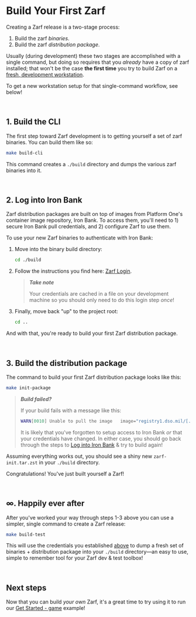 # Build Your First Zarf

Creating a Zarf release is a two-stage process:
1. Build the zarf _binaries_.
1. Build the zarf _distribution package_.

Usually (during development) these two stages are accomplished with a single command, but doing so requires that you _already_ have a copy of zarf installed; that won't be the case **the first time** you try to build Zarf on a [fresh, development workstation](./workstation.md#i-need-a-dev-machine).

To get a new workstation setup for that single-command workflow, see below!

&nbsp;


## 1. Build the CLI

The first step toward Zarf development is to getting yourself a set of zarf binaries.  You can build them like so:

```sh
make build-cli
```
This command creates a `./build` directory and dumps the various zarf binaries into it.

&nbsp;


## 2. Log into Iron Bank

Zarf distribution packages are built on top of images from Platform One's container image repository, Iron Bank. To access them, you'll need to 1) secure Iron Bank pull credentials, and 2) configure Zarf to use them.

To use your new Zarf binaries to authenticate with Iron Bank:

1. Move into the binary build directory:

    ```sh
    cd ./build
    ```

2. Follow the instructions you find here: [Zarf Login](./ironbank.md#zarf-login).

    > _**Take note**_
    >
    > Your credentials are cached in a file on your development machine so you should only need to do this login step _once_!

3. Finally, move back "up" to the project root:

    ```sh
    cd ..
    ```

And with that, you're ready to build your first Zarf distribution package.

&nbsp;


## 3. Build the distribution package

The command to build your first Zarf distribution package looks like this:

```sh
make init-package
```

> _**Build failed?**_
>
> If your build fails with a message like this:
> ```sh
> WARN[0010] Unable to pull the image   image="registry1.dso.mil/[...]"
> ```
> It is likely that you've forgotten to setup access to Iron Bank _or_ that your credentials have changed. In either case, you should go back through the steps to [Log into Iron Bank](#2-log-into-iron-bank) & try to build again!

Assuming everything works out, you should see a shiny new `zarf-init.tar.zst` in your `./build` directory.

Congratulations!  You've just built yourself a Zarf!

&nbsp;


## &#8734;. Happily ever after

After you've worked your way through steps 1-3 above you can use a simpler, single command to create a Zarf release:

```sh
make build-test
```

This will use the credentials you established [above](#2-log-into-iron-bank) to dump a fresh set of binaries + distribution package into your `./build` directory&mdash;an easy to use, simple to remember tool for your Zarf dev & test toolbox!

&nbsp;


## Next steps

Now that you can build _your own_ Zarf, it's a great time to try using it to run our [Get Started - game](../examples/game/) example!
